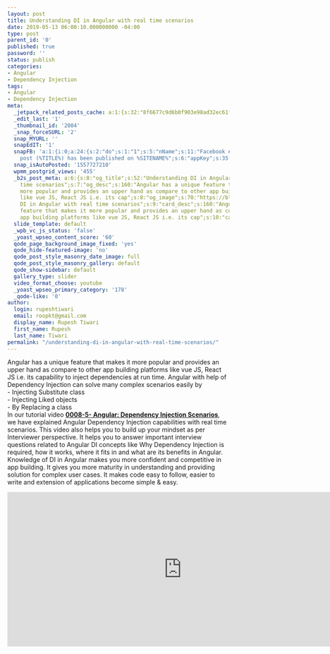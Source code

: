 ```yaml
---
layout: post
title: Understanding DI in Angular with real time scenarios
date: 2019-05-13 06:00:10.000000000 -04:00
type: post
parent_id: '0'
published: true
password: ''
status: publish
categories:
- Angular
- Dependency Injection
tags:
- Angular
- Dependency Injection
meta:
  _jetpack_related_posts_cache: a:1:{s:32:"8f6677c9d6b0f903e98ad32ec61f8deb";a:2:{s:7:"expires";i:1609179500;s:7:"payload";a:0:{}}}
  _edit_last: '1'
  _thumbnail_id: '2004'
  _snap_forceSURL: '2'
  snap_MYURL: ''
  snapEdIT: '1'
  snapFB: 'a:1:{i:0;a:24:{s:2:"do";s:1:"1";s:5:"nName";s:11:"Facebook #0";s:9:"msgFormat";s:51:"New
    post (%TITLE%) has been published on %SITENAME%";s:6:"appKey";s:35:"x5g9ar2e4x27484r2r2c4c48424r284x2v2";s:6:"appSec";s:69:"d3h0ax2k5y2j5k5r2p274642454w2b4y2c4v294c4t2l5d41354u2u2d494v2s234l594";s:8:"postType";s:1:"A";s:8:"apiToUse";s:4:"nxv2";s:7:"fltrsOn";i:0;s:5:"fltrs";a:2:{s:23:"nxs_count_meta_compares";s:1:"1";s:23:"nxs_count_term_compares";s:1:"1";}s:7:"proxyOn";i:0;s:7:"useSURL";i:0;s:1:"v";i:350;s:3:"tpt";s:0:"";s:4:"pgID";s:0:"";s:15:"pageAccessToken";s:0:"";s:6:"imgUpl";s:1:"T";s:10:"riComments";i:0;s:12:"riCommentsAA";i:0;s:5:"nDays";s:1:"0";s:4:"nHrs";s:1:"0";s:4:"nMin";s:1:"0";s:5:"proxy";a:2:{s:5:"proxy";s:0:"";s:2:"up";s:0:"";}s:9:"wpImgSize";s:4:"full";s:5:"glpid";s:0:"";}}'
  snap_isAutoPosted: '1557727210'
  wpmm_postgrid_views: '455'
  _b2s_post_meta: a:6:{s:8:"og_title";s:52:"Understanding DI in Angular with real
    time scenarios";s:7:"og_desc";s:160:"Angular has a unique feature that makes it
    more popular and provides an upper hand as compare to other app building platforms
    like vue JS, React JS i.e. its cap";s:8:"og_image";s:70:"https://blog.rupeshtiwari.com/wp-content/uploads/2019/04/AngularI2.jpg";s:10:"card_title";s:52:"Understanding
    DI in Angular with real time scenarios";s:9:"card_desc";s:160:"Angular has a unique
    feature that makes it more popular and provides an upper hand as compare to other
    app building platforms like vue JS, React JS i.e. its cap";s:10:"card_image";s:70:"https://blog.rupeshtiwari.com/wp-content/uploads/2019/04/AngularI2.jpg";}
  slide_template: default
  _wpb_vc_js_status: 'false'
  _yoast_wpseo_content_score: '60'
  qode_page_background_image_fixed: 'yes'
  qode_hide-featured-image: 'no'
  qode_post_style_masonry_date_image: full
  qode_post_style_masonry_gallery: default
  qode_show-sidebar: default
  gallery_type: slider
  video_format_choose: youtube
  _yoast_wpseo_primary_category: '178'
  _qode-like: '0'
author:
  login: rupeshtiwari
  email: roopkt@gmail.com
  display_name: Rupesh Tiwari
  first_name: Rupesh
  last_name: Tiwari
permalink: "/understanding-di-in-angular-with-real-time-scenarios/"
---
```

<p>Angular has a unique feature that makes it more popular and provides an upper hand as compare to other app building platforms like vue JS, React JS i.e. its capability to inject dependencies at run time. Angular with help of Dependency Injection can solve many complex scenarios easily by<br />
- Injecting Substitute class<br />
- Injecting Liked objects<br />
- By Replacing a class<br />
In our tutorial video <a href="https://www.youtube.com/watch?v=UKBknWuXD3A" target="_blank" rel="noopener noreferrer"><strong>0008-5- Angular: Dependency Injection Scenarios</strong></a>, we have explained Angular Dependency Injection capabilities with real time scenarios. This video also helps you to build up your mindset as per Interviewer perspective. It helps you to answer important interview questions related to Angular DI concepts like Why Dependency Injection is required, how it works, where it fits in and what are its benefits in Angular. Knowledge of DI in Angular makes you more confident and competitive in app building. It gives you more maturity in understanding and providing solution for complex user cases. It makes code easy to follow, easier to write and extension of applications become simple &amp; easy.</p>
<p><iframe width="790" height="350" src="https://www.youtube.com/embed/UKBknWuXD3A" frameborder="0" allow="accelerometer; autoplay; encrypted-media; gyroscope; picture-in-picture" allowfullscreen></iframe></p>
